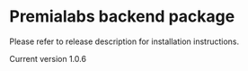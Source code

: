 # Premialabs backend package

Please refer to release description for installation instructions.

Current version 1.0.6